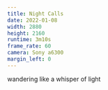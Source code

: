 ```yaml
---
title: Night Calls
date: 2022-01-08
width: 2880
height: 2160
runtime: 3m10s
frame_rate: 60
camera: Sony a6300
margin_left: 0
---
```

wandering like a whisper of light
